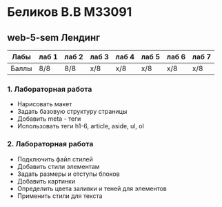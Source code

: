 # Беликов В.В M33091
## web-5-sem Лендинг
| Лабы  | лаб 1 | лаб 2 | лаб 3 | лаб 4 | лаб 5 | лаб 6 | лаб 7 |
|-------|-------|-------|-------|-------|-------|-------|-------|
| Баллы | 8/8   | 8/8   | x/8   | x/8   | x/8   | x/8   | x/8   |
### 1. Лабораторная работа
- Нарисовать макет
- Задать базовую структуру страницы
- Добавить meta - теги
- Использовать теги h1-6, article, aside, ul, ol
### 2. Лабораторная работа
- Подключить файл стилей 
- Добавить стили элементам
- Задать размеры и отступы блоков
- Добавить картинки
- Определить цвета заливки и теней для элементов
- Применить стили для текста
